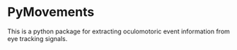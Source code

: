 # PyMovements

This is a python package for extracting oculomotoric event information from eye tracking signals.